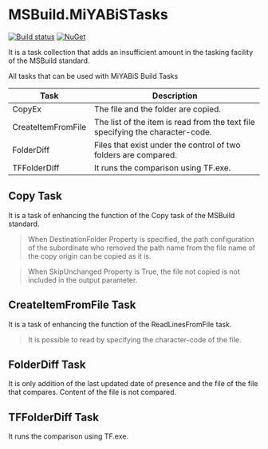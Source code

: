 # MSBuild.MiYABiSTasks

[![Build status](https://ci.appveyor.com/api/projects/status/1wyxf1oh8tl592sg?svg=true)](https://ci.appveyor.com/project/miyabis/msbuild-miyabistasks)
[![NuGet](https://img.shields.io/nuget/v/MiYABiS.MSBuild.svg)](https://www.nuget.org/packages/MiYABiS.MSBuild/)

It is a task collection that adds an insufficient amount in the tasking facility of the MSBuild standard. 

All tasks that can be used with MiYABiS Build Tasks

Task | Description
------ | -------
CopyEx | The file and the folder are copied.
CreateItemFromFile | The list of the item is read from the text file specifying the character-code.
FolderDiff | Files that exist under the control of two folders are compared.
TFFolderDiff  | It runs the comparison using TF.exe.

## Copy Task

It is a task of enhancing the function of the Copy task of the MSBuild standard. 

>When DestinationFolder Property is specified, the path configuration of the subordinate who removed the path name from the file name of the copy origin can be copied as it is.  

>When SkipUnchanged Property is True, the file not copied is not included in the output parameter.

## CreateItemFromFile Task

It is a task of enhancing the function of the ReadLinesFromFile task. 
>It is possible to read by specifying the character-code of the file.

## FolderDiff Task

It is only addition of the last updated date of presence and the file of the file that compares. 
Content of the file is not compared. 

## TFFolderDiff Task

It runs the comparison using TF.exe.
